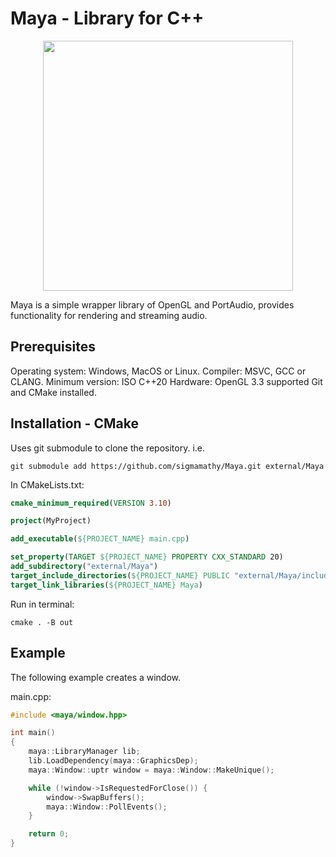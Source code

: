 # Maya - Library for C++

<p align="center">
  <img src="https://static.wikia.nocookie.net/aceattorney/images/4/4f/Maya_Confident_1.gif/revision/latest?cb=20120728012634" width=400>
</p>

Maya is a simple wrapper library of OpenGL and PortAudio,
provides functionality for rendering and streaming audio.

## Prerequisites

Operating system: Windows, MacOS or Linux.
Compiler: MSVC, GCC or CLANG.
Minimum version: ISO C++20
Hardware: OpenGL 3.3 supported
Git and CMake installed.

## Installation - CMake

Uses git submodule to clone the repository. i.e.

```
git submodule add https://github.com/sigmamathy/Maya.git external/Maya
```

In CMakeLists.txt:

```cmake
cmake_minimum_required(VERSION 3.10)

project(MyProject)

add_executable(${PROJECT_NAME} main.cpp)

set_property(TARGET ${PROJECT_NAME} PROPERTY CXX_STANDARD 20)
add_subdirectory("external/Maya")
target_include_directories(${PROJECT_NAME} PUBLIC "external/Maya/include")
target_link_libraries(${PROJECT_NAME} Maya)
```

Run in terminal:

```
cmake . -B out
```

## Example

The following example creates a window.

main.cpp:

```cpp
#include <maya/window.hpp>

int main()
{
	maya::LibraryManager lib;
	lib.LoadDependency(maya::GraphicsDep);
	maya::Window::uptr window = maya::Window::MakeUnique();

	while (!window->IsRequestedForClose()) {
		window->SwapBuffers();
		maya::Window::PollEvents();
	}

	return 0;
}
```